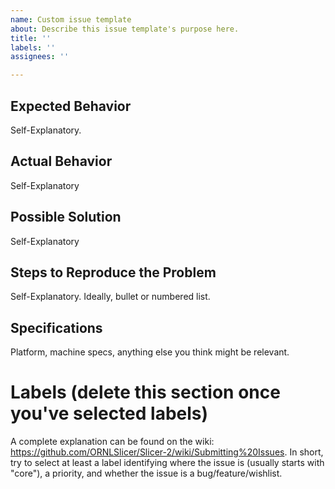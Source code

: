 ```yaml
---
name: Custom issue template
about: Describe this issue template's purpose here.
title: ''
labels: ''
assignees: ''

---
```


## Expected Behavior
Self-Explanatory.

## Actual Behavior
Self-Explanatory

## Possible Solution
Self-Explanatory

## Steps to Reproduce the Problem
Self-Explanatory.  Ideally, bullet or numbered list.

## Specifications
Platform, machine specs, anything else you think might be relevant.

# Labels (delete this section once you've selected labels)
A complete explanation can be found on the wiki: https://github.com/ORNLSlicer/Slicer-2/wiki/Submitting%20Issues. In short, try to select at least a label identifying where the issue is (usually starts with "core"), a priority, and whether the issue is a bug/feature/wishlist.
